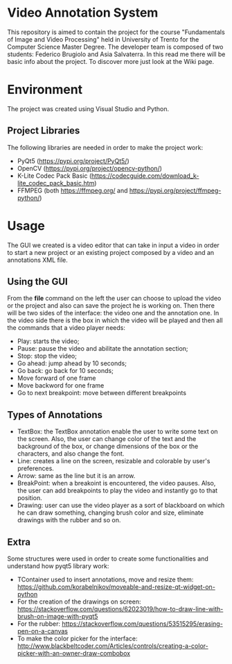 # Video Annotation System

This repository is aimed to contain the project for the course "Fundamentals of Image and Video Processing" held in University of Trento for the Computer Science Master Degree. 
The developer team is composed of two students: Federico Brugiolo and Asia Salvaterra.
In this read me there will be basic info about the project. To discover more just look at the Wiki page.


# Environment

The project was created using Visual Studio and Python.

## Project Libraries
The following libraries are needed in order to make the project work:

- PyQt5 (https://pypi.org/project/PyQt5/)
- OpenCV (https://pypi.org/project/opencv-python/)
- K-Lite Codec Pack Basic (https://codecguide.com/download_k-lite_codec_pack_basic.htm)
- FFMPEG (both https://ffmpeg.org/ and https://pypi.org/project/ffmpeg-python/)

# Usage

The GUI we created is a video editor that can take in input a video in order to start a new project or an existing project composed by a video and an annotations XML file. 

## Using the GUI

From the **file** command on the left the user can choose to upload the video or the project and also can save the project he is working on.
Then there will be two sides of the interface: the video one and the annotation one.
In the video side there is the box in which the video will be played and then all the commands that a video player needs:
- Play: starts the video;
- Pause: pause the video and abilitate the annotation section;
- Stop: stop the video;
- Go ahead: jump ahead by 10 seconds;
- Go back: go back for 10 seconds;
- Move forward of one frame
- Move backword for one frame
- Go to next breakpoint: move between different breakpoints


## Types of Annotations

- TextBox: the TextBox annotation enable the user to write some text on the screen. Also, the user can change color of the text and the background of the box, or change dimensions of the box or the characters, and also change the font.
- Line: creates a line on the screen, resizable and colorable by user's preferences.
- Arrow: same as the line but it is an arrow.
- BreakPoint: when a breakoint is encountered, the video pauses. Also, the user can add breakpoints to play the video and instantly go to that position.
- Drawing: user can use the video player as a sort of blackboard on which he can draw something, changing brush color and size, eliminate drawings with the rubber and so on.

## Extra
Some structures were used in order to create some functionalities and understand how pyqt5 library work:
- TContainer used to insert annotations, move and resize them: https://github.com/korabelnikov/moveable-and-resize-qt-widget-on-python
- For the creation of the drawings on screen: https://stackoverflow.com/questions/62023019/how-to-draw-line-with-brush-on-image-with-pyqt5
- For the rubber: https://stackoverflow.com/questions/53515295/erasing-pen-on-a-canvas
- To make the color picker for the interface: http://www.blackbeltcoder.com/Articles/controls/creating-a-color-picker-with-an-owner-draw-combobox
